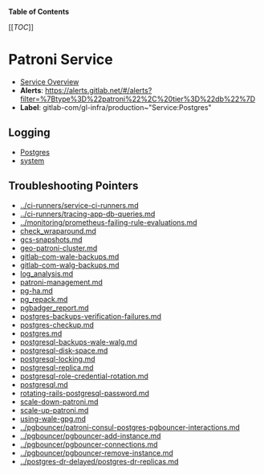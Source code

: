 <!-- MARKER: do not edit this section directly. Edit services/service-catalog.yml then run scripts/generate-docs -->

**Table of Contents**

[[_TOC_]]

#  Patroni Service
* [Service Overview](https://dashboards.gitlab.net/d/patroni-main/patroni-overview)
* **Alerts**: https://alerts.gitlab.net/#/alerts?filter=%7Btype%3D%22patroni%22%2C%20tier%3D%22db%22%7D
* **Label**: gitlab-com/gl-infra/production~"Service:Postgres"

## Logging

* [Postgres](https://log.gprd.gitlab.net/goto/d0f8993486c9007a69d85e3a08f1ea7c)
* [system](https://log.gprd.gitlab.net/goto/3669d551a595a3a5cf1e9318b74e6c22)

## Troubleshooting Pointers

* [../ci-runners/service-ci-runners.md](../ci-runners/service-ci-runners.md)
* [../ci-runners/tracing-app-db-queries.md](../ci-runners/tracing-app-db-queries.md)
* [../monitoring/prometheus-failing-rule-evaluations.md](../monitoring/prometheus-failing-rule-evaluations.md)
* [check_wraparound.md](check_wraparound.md)
* [gcs-snapshots.md](gcs-snapshots.md)
* [geo-patroni-cluster.md](geo-patroni-cluster.md)
* [gitlab-com-wale-backups.md](gitlab-com-wale-backups.md)
* [gitlab-com-walg-backups.md](gitlab-com-walg-backups.md)
* [log_analysis.md](log_analysis.md)
* [patroni-management.md](patroni-management.md)
* [pg-ha.md](pg-ha.md)
* [pg_repack.md](pg_repack.md)
* [pgbadger_report.md](pgbadger_report.md)
* [postgres-backups-verification-failures.md](postgres-backups-verification-failures.md)
* [postgres-checkup.md](postgres-checkup.md)
* [postgres.md](postgres.md)
* [postgresql-backups-wale-walg.md](postgresql-backups-wale-walg.md)
* [postgresql-disk-space.md](postgresql-disk-space.md)
* [postgresql-locking.md](postgresql-locking.md)
* [postgresql-replica.md](postgresql-replica.md)
* [postgresql-role-credential-rotation.md](postgresql-role-credential-rotation.md)
* [postgresql.md](postgresql.md)
* [rotating-rails-postgresql-password.md](rotating-rails-postgresql-password.md)
* [scale-down-patroni.md](scale-down-patroni.md)
* [scale-up-patroni.md](scale-up-patroni.md)
* [using-wale-gpg.md](using-wale-gpg.md)
* [../pgbouncer/patroni-consul-postgres-pgbouncer-interactions.md](../pgbouncer/patroni-consul-postgres-pgbouncer-interactions.md)
* [../pgbouncer/pgbouncer-add-instance.md](../pgbouncer/pgbouncer-add-instance.md)
* [../pgbouncer/pgbouncer-connections.md](../pgbouncer/pgbouncer-connections.md)
* [../pgbouncer/pgbouncer-remove-instance.md](../pgbouncer/pgbouncer-remove-instance.md)
* [../postgres-dr-delayed/postgres-dr-replicas.md](../postgres-dr-delayed/postgres-dr-replicas.md)
<!-- END_MARKER -->


<!-- ## Summary -->

<!-- ## Architecture -->

<!-- ## Performance -->

<!-- ## Scalability -->

<!-- ## Availability -->

<!-- ## Durability -->

<!-- ## Security/Compliance -->

<!-- ## Monitoring/Alerting -->

<!-- ## Links to further Documentation -->
